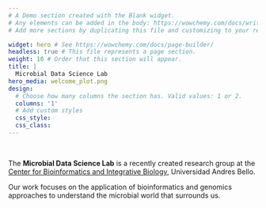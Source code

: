```yaml
---
# A Demo section created with the Blank widget.
# Any elements can be added in the body: https://wowchemy.com/docs/writing-markdown-latex/
# Add more sections by duplicating this file and customizing to your requirements.

widget: hero # See https://wowchemy.com/docs/page-builder/
headless: true # This file represents a page section.
weight: 10 # Order that this section will appear.
title: |
  Microbial Data Science Lab
hero_media: welcome_plot.png
design:
  # Choose how many columns the section has. Valid values: 1 or 2.
  columns: '1'
  # Add custom styles
  css_style:
  css_class:
---
```


<br>

The **Microbial Data Science Lab** is a recently created research group at the [Center for Bioinformatics and Integrative Biology](https://www.cbib.cl), Universidad Andres Bello.


Our work focuses on the application of bioinformatics and genomics approaches to understand the microbial world that surrounds us.